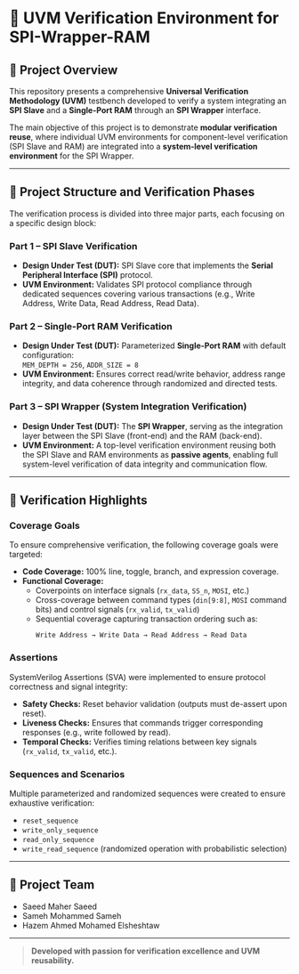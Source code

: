 # 🧩 UVM Verification Environment for SPI-Wrapper-RAM

## 📜 Project Overview

This repository presents a comprehensive **Universal Verification Methodology (UVM)** testbench developed to verify a system integrating an **SPI Slave** and a **Single-Port RAM** through an **SPI Wrapper** interface.

The main objective of this project is to demonstrate **modular verification reuse**, where individual UVM environments for component-level verification (SPI Slave and RAM) are integrated into a **system-level verification environment** for the SPI Wrapper.

---

## 🧠 Project Structure and Verification Phases

The verification process is divided into three major parts, each focusing on a specific design block:

### **Part 1 – SPI Slave Verification**
- **Design Under Test (DUT):** SPI Slave core that implements the **Serial Peripheral Interface (SPI)** protocol.
- **UVM Environment:** Validates SPI protocol compliance through dedicated sequences covering various transactions (e.g., Write Address, Write Data, Read Address, Read Data).

### **Part 2 – Single-Port RAM Verification**
- **Design Under Test (DUT):** Parameterized **Single-Port RAM** with default configuration:  
  `MEM_DEPTH = 256`, `ADDR_SIZE = 8`
- **UVM Environment:** Ensures correct read/write behavior, address range integrity, and data coherence through randomized and directed tests.

### **Part 3 – SPI Wrapper (System Integration Verification)**
- **Design Under Test (DUT):** The **SPI Wrapper**, serving as the integration layer between the SPI Slave (front-end) and the RAM (back-end).
- **UVM Environment:** A top-level verification environment reusing both the SPI Slave and RAM environments as **passive agents**, enabling full system-level verification of data integrity and communication flow.

---

## 🎯 Verification Highlights

### **Coverage Goals**
To ensure comprehensive verification, the following coverage goals were targeted:
- **Code Coverage:** 100% line, toggle, branch, and expression coverage.
- **Functional Coverage:**
  - Coverpoints on interface signals (`rx_data`, `SS_n`, `MOSI`, etc.)
  - Cross-coverage between command types (`din[9:8]`, `MOSI` command bits) and control signals (`rx_valid`, `tx_valid`)
  - Sequential coverage capturing transaction ordering such as:
    ```
    Write Address → Write Data → Read Address → Read Data
    ```

### **Assertions**
SystemVerilog Assertions (SVA) were implemented to ensure protocol correctness and signal integrity:
- **Safety Checks:** Reset behavior validation (outputs must de-assert upon reset).
- **Liveness Checks:** Ensures that commands trigger corresponding responses (e.g., write followed by read).
- **Temporal Checks:** Verifies timing relations between key signals (`rx_valid`, `tx_valid`, etc.).

### **Sequences and Scenarios**
Multiple parameterized and randomized sequences were created to ensure exhaustive verification:
- `reset_sequence`
- `write_only_sequence`
- `read_only_sequence`
- `write_read_sequence` (randomized operation with probabilistic selection)

---

## 👥 Project Team

- Saeed Maher Saeed
- Sameh Mohammed Sameh
- Hazem Ahmed Mohamed Elsheshtaw


---


> **Developed with passion for verification excellence and UVM reusability.**
